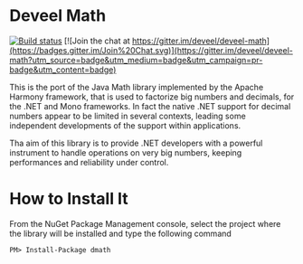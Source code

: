 Deveel Math
===========
[![Build status](https://ci.appveyor.com/api/projects/status/9nvf2xsprs2mofpm?svg=true)](https://ci.appveyor.com/project/Deveel/deveel-math) [![Join the chat at https://gitter.im/deveel/deveel-math](https://badges.gitter.im/Join%20Chat.svg)](https://gitter.im/deveel/deveel-math?utm_source=badge&utm_medium=badge&utm_campaign=pr-badge&utm_content=badge)

This is the port of the Java Math library implemented by the Apache Harmony framework, that is used to factorize big numbers and decimals, for the .NET and Mono frameworks.
In fact the native .NET support for decimal numbers appear to be limited in several contexts, leading some independent developments of the support within applications.

Tha aim of this library is to provide .NET developers with a powerful instrument to handle operations on very big numbers, keeping performances and reliability under control.


How to Install It
==================

From the NuGet Package Management console, select the project where the library will be installed and type the following command

```
PM> Install-Package dmath
```
